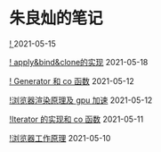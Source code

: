 <!--
 * @file: 
 * @Author: xxx@baidu.com
 * @Date: 2020-05-28 19:39:40
 * @Description: 
 * @FilePath: /mianshi/README.md
-->
# 朱良灿的笔记

[! ](js/链表的监本操作.md) 2021-05-15

[! apply&bind&clone的实现](js/apply&bind&clone的实现.md) 2021-05-18

[! Generator 和 co 函数](js/yeild_co.md) 2021-05-12

[!浏览器渲染原理及 gpu 加速](浏览器/浏览器的gpu渲染.md) 2021-05-12

[!Iterator 的实现和 co 函数](js/Iterator.md) 2021-05-11

[!浏览器工作原理](浏览器/浏览器工作原理.md) 2021-05-10